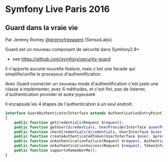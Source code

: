 # Symfony Live Paris 2016

## Guard dans la vraie vie
Par Jeremy Romey [@jeremyfreeagent](https://twitter.com/jeremyFreeAgent) (SensioLabs)

Guard est un nouveau composant de sécurité dans Symfony2.8+
  * see https://github.com/symfony/security-guard

Il n'apporte aucune nouvelle feature, mais c'est une facade qui simplifie/unifie
le processus d'authentification.

Avec Guard connecter un nouveau mode d'authentification c'est juste une classe à implémenter,
avec 6 méthodes, et c'est fini, pas de listener, d'authentication provider et autre joyeuseté

Il encapsule les 4 étapes de l'authentication à un seul endroit:

```php
interface GuardAuthenticatorInterface extends AuthenticationEntryPointInterface
{
    public function getCredentials(Request $request);
    public function getUser($credentials, UserProviderInterface $userProvider);
    public function checkCredentials($credentials, UserInterface $user);
    public function createAuthenticatedToken(UserInterface $user, $providerKey);
    public function onAuthenticationFailure(Request $request, AuthenticationException $exception);
    public function onAuthenticationSuccess(Request $request, TokenInterface $token, $providerKey);
    public function supportsRememberMe();
}
```


